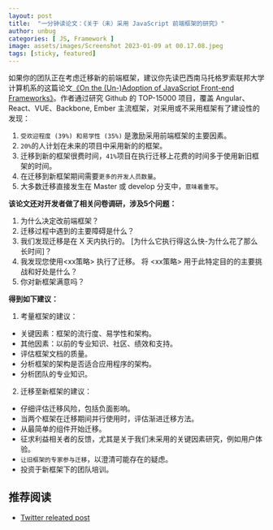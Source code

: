 ```yaml
---
layout: post
title:  "一分钟读论文：《关于（未）采用 JavaScript 前端框架的研究》"
author: unbug
categories: [ JS, Framework ]
image: assets/images/Screenshot 2023-01-09 at 00.17.08.jpeg
tags: [sticky, featured]
---
```

如果你的团队正在考虑迁移新的前端框架，建议你先读巴西南马托格罗索联邦大学计算机系的这篇论文[《On the (Un-)Adoption of JavaScript Front-end Frameworks》][paper1-url]。作者通过研究 Github 的 TOP-15000 项目，覆盖 Angular、React、VUE、Backbone, Ember 主流框架，对采用或不采用框架有了建设性的发现：
1. `受欢迎程度 (39%) 和易学性 (35%)` 是激励采用前端框架的主要因素。
2. `20%`的人计划在未来的项目中采用新的的框架。
3. 迁移到新的框架很费时间，`41%`项目在执行迁移上花费的时间多于使用新旧框架的时间。
4. 在迁移到新框架期间需要`更多的开发人员数量`。
5. 大多数迁移直接发生在 Master 或 develop 分支中，`意味着重写`。

**该论文还对开发者做了相关问卷调研，涉及5个问题：**
1. 为什么决定改前端框架？
2. 迁移过程中遇到的主要障碍是什么？
3. 我们发现迁移是在 X 天内执行的。 [为什么它执行得这么快-为什么花了那么长时间]？
4. 我发现您使用<xx策略> 执行了迁移。 将 <xx策略> 用于此特定目的的主要挑战和好处是什么？
5. 你对新框架满意吗？

**得到如下建议：**
1. 考量框架的建议：
- 关键因素：框架的流行度、易学性和架构。
- 其他因素：以前的专业知识、社区、绩效和支持。
- 评估框架文档的质量。
- 分析框架的架构是否适合应用程序的架构。
- 分析团队的专业知识。

2. 迁移至新框架的建议：
- 仔细评估迁移风险，包括负面影响。
- 当两个框架在迁移期间并行使用时，评估渐进迁移方法。
- 从最简单的组件开始迁移。
- 征求利益相关者的反馈，尤其是关于我们未采用的关键因素研究，例如用户体验。
- `让旧框架的专家参与迁移`，以澄清可能存在的疑虑。
- 投资于新框架下的团队培训。


## 推荐阅读
- [Twitter releated post][links-1]


[paper1-url]: https://homepages.dcc.ufmg.br/~mtov/pub/2021-spe.pdf
[links-1]: https://twitter.com/mtov/status/1448308623365611520
